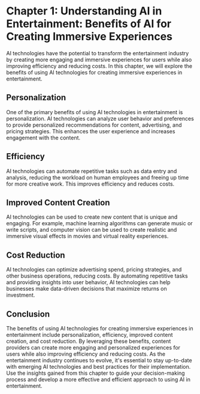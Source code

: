 Chapter 1: Understanding AI in Entertainment: Benefits of AI for Creating Immersive Experiences
===============================================================================================

AI technologies have the potential to transform the entertainment industry by creating more engaging and immersive experiences for users while also improving efficiency and reducing costs. In this chapter, we will explore the benefits of using AI technologies for creating immersive experiences in entertainment.

Personalization
---------------

One of the primary benefits of using AI technologies in entertainment is personalization. AI technologies can analyze user behavior and preferences to provide personalized recommendations for content, advertising, and pricing strategies. This enhances the user experience and increases engagement with the content.

Efficiency
----------

AI technologies can automate repetitive tasks such as data entry and analysis, reducing the workload on human employees and freeing up time for more creative work. This improves efficiency and reduces costs.

Improved Content Creation
-------------------------

AI technologies can be used to create new content that is unique and engaging. For example, machine learning algorithms can generate music or write scripts, and computer vision can be used to create realistic and immersive visual effects in movies and virtual reality experiences.

Cost Reduction
--------------

AI technologies can optimize advertising spend, pricing strategies, and other business operations, reducing costs. By automating repetitive tasks and providing insights into user behavior, AI technologies can help businesses make data-driven decisions that maximize returns on investment.

Conclusion
----------

The benefits of using AI technologies for creating immersive experiences in entertainment include personalization, efficiency, improved content creation, and cost reduction. By leveraging these benefits, content providers can create more engaging and personalized experiences for users while also improving efficiency and reducing costs. As the entertainment industry continues to evolve, it's essential to stay up-to-date with emerging AI technologies and best practices for their implementation. Use the insights gained from this chapter to guide your decision-making process and develop a more effective and efficient approach to using AI in entertainment.
